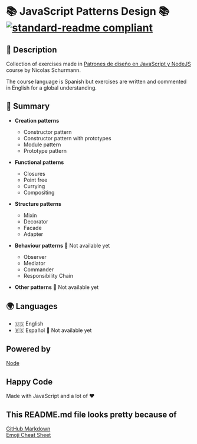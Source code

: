 # :books: JavaScript Patterns Design :books: [![standard-readme compliant](https://img.shields.io/badge/readme%20style-standard-brightgreen.svg?style=flat-square)](https://github.com/RichardLitt/standard-readme)

## 🔖 Description

Collection of exercises made in [Patrones de diseño en JavaScript y NodeJS](https://www.udemy.com/course/patrones-de-diseno-en-javascript-y-nodejs/) course by Nicolas Schurmann.

The course language is Spanish but exercises are written and commented in English for a global understanding.

## 📖 Summary

* **Creation patterns**
    * Constructor pattern
    * Constructor pattern with prototypes
    * Module pattern
    * Prototype pattern

* **Functional patterns**
    * Closures
    * Point free
    * Currying
    * Compositing

* **Structure patterns**
    * Mixin
    * Decorator
    * Facade
    * Adapter

* **Behaviour patterns** :wrench: Not available yet
    * Observer
    * Mediator
    * Commander
    * Responsibility Chain

* **Other patterns** :wrench: Not available yet

## :earth_africa: Languages

* :us: English
* :es: Español :wrench: Not available yet

## Powered by

[Node](https://nodejs.org/)

## Happy Code

Made with JavaScript and a lot of ❤️

## This README.md file looks pretty because of

[GitHub Markdown](https://guides.github.com/features/mastering-markdown/) \
[Emoji Cheat Sheet](https://www.webfx.com/tools/emoji-cheat-sheet/)
